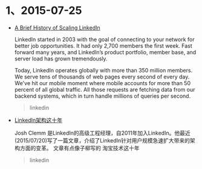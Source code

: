 # 1、2015-07-25
* [A Brief History of Scaling LinkedIn](http://engineering.linkedin.com/architecture/brief-history-scaling-linkedin)

  LinkedIn started in 2003 with the goal of connecting to your network for better job opportunities. It had only 2,700 members the first week. Fast forward many years, and LinkedIn’s product portfolio, member base, and server load has grown tremendously.

  Today, LinkedIn operates globally with more than 350 million members. We serve tens of thousands of web pages every second of every day. We've hit our mobile moment where mobile accounts for more than 50 percent of all global traffic. All those requests are fetching data from our backend systems, which in turn handle millions of queries per second.

  > linkedin

* [LinkedIn架构这十年](http://outofmemory.cn/wiki/linkedin-architecture)

  Josh Clemm 是LinkedIn的高级工程经理，自2011年加入LinkedIn。他最近(2015/07/20)写了一篇文章，介绍了LinkedIn针对用户规模急速扩大带来的架构方面的变革。
  文章有点像子柳写的 淘宝技术这十年

  > linkedin
